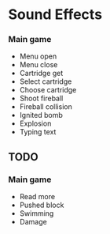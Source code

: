 # Sound Effects #

### Main game ###

- Menu open
- Menu close
- Cartridge get
- Select cartridge
- Choose cartridge
- Shoot fireball
- Fireball collision
- Ignited bomb
- Explosion
- Typing text

## TODO ##

### Main game ###

- Read more
- Pushed block
- Swimming
- Damage
